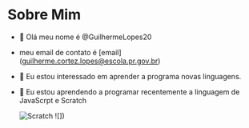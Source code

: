 # Sobre Mim
- 👋 Olá meu nome é @GuilhermeLopes20
- meu email de contato é [email] (guilherme.cortez.lopes@escola.pr.gov.br)
- 👀 Eu estou interessado em aprender a programa novas linguagens.
- 🌱 Eu estou aprendendo a programar recentemente a linguagem de JavaScrpt e Scratch

  ![Scratch](https://img.shields.io/badge/Scratch-4D97FF?style=for-the-badge&logo=Scratch&logoColor=white)
  ![])
